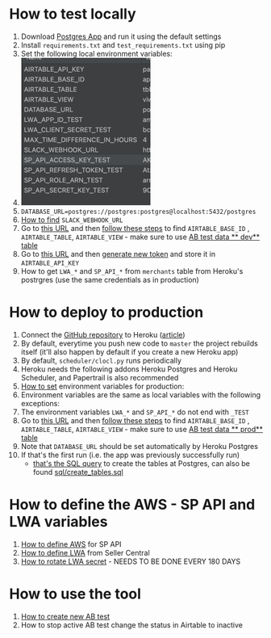 # How to test locally

1. Download [Postgres App](https://postgresapp.com/) and run it using the default settings
2. Install `requirements.txt` and `test_requirements.txt` using pip
3. Set the following local environment variables:
4. ![img.png](readme/env_var.png)
5. `DATABASE_URL=postgres://postgres:postgres@localhost:5432/postgres`
6. [How to find](https://www.loom.com/share/c2a34ce03f564adfb3ea41839acb6474) `SLACK_WEBHOOK_URL`
7. Go to [this URL](https://airtable.com/appJRCGueDxxL03DF/tblmITTii8gS7qol1/viwrdzhDjx06V3g9i?blocks=hide) and
   then [follow these steps](https://www.loom.com/share/10b0b9b3945348e8946878799a3220fb) to find `AIRTABLE_BASE_ID`
   , `AIRTABLE_TABLE`, `AIRTABLE_VIEW` - make sure to use [AB test data **
   dev** table](https://airtable.com/appJRCGueDxxL03DF/tbl8ZL55ckXGjZcrf/viwdurtqdJHU7C4fw?blocks=hide)
8. Go to [this URL](https://airtable.com/create/tokens) and
   then [generate new token](https://www.loom.com/share/1933f4f1915e40268fb31748d66ad29e) and store it
   in `AIRTABLE_API_KEY`
9. How to get `LWA_*` and `SP_API_*` from `merchants` table from Heroku's postrgres (use the same credentials as in
   production)

# How to deploy to production

1. Connect the [GitHub repository](https://github.com/ohadnav/amazon-image-checker) to
   Heroku ([article](https://devcenter.heroku.com/articles/git))
2. By default, everytime you push new code to `master` the project rebuilds itself (it'll also happen by default if you
   create a new Heroku app)
3. By default, `scheduler/clocl.py` runs periodically
4. Heroku needs the following addons Heroku Postgres and Heroku Scheduler, and Papertrail is also recommended
5. [How to set](https://devcenter.heroku.com/articles/config-vars) environment variables for production:
6. Environment variables are the same as local variables with the following exceptions:
7. The environment variables `LWA_*` and `SP_API_*` do not end with `_TEST`
8. Go to [this URL](https://airtable.com/appJRCGueDxxL03DF/tblmITTii8gS7qol1/viwrdzhDjx06V3g9i?blocks=hide) and
   then [follow these steps](https://www.loom.com/share/10b0b9b3945348e8946878799a3220fb) to find `AIRTABLE_BASE_ID`
   , `AIRTABLE_TABLE`, `AIRTABLE_VIEW` - make sure to use [AB test data **
   prod** table](https://airtable.com/appJRCGueDxxL03DF/tblmITTii8gS7qol1/viwrdzhDjx06V3g9i?blocks=hide)
9. Note that `DATABASE_URL` should be set automatically by Heroku Postgres
10. If that's the first run (i.e. the app was previously successfully run)
    - [that's the SQL query](https://data.heroku.com/dataclips/pvhbhujkwdvprzfuojfkqevtiviq) to create the tables at
    Postgres, can also be found [sql/create_tables.sql](readme/create_tables.sql)

# How to define the AWS - SP API and LWA variables

1. [How to define AWS](https://www.loom.com/share/2724f5fcf9844ff3a0012066ba249c7d) for SP API
2. [How to define LWA](https://www.loom.com/share/55b988571983489cbee66fd029f659a9) from Seller Central
3. [How to rotate LWA secret](https://www.loom.com/share/151335bbe95e454597931a18ccbecd57) - NEEDS TO BE DONE EVERY 180
   DAYS

# How to use the tool

1. [How to create new AB test](https://www.loom.com/share/184ca1fe52c4422b88efa71bf9b78b71)
2. How to stop active AB test change the status in Airtable to inactive